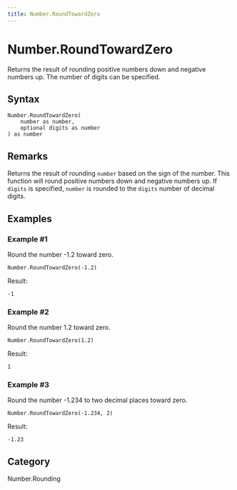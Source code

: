```yaml
---
title: Number.RoundTowardZero
---
```


# Number.RoundTowardZero


Returns the result of rounding positive numbers down and negative numbers up. The number of digits can be specified.


## Syntax

```powerquery
Number.RoundTowardZero(
    number as number,
    optional digits as number
) as number
```


## Remarks

Returns the result of rounding <code>number</code> based on the sign of the number. This function will round positive numbers down and negative numbers up.    If <code>digits</code> is specified, <code>number</code> is rounded to the <code>digits</code> number of decimal digits.  


## Examples

### Example #1 
Round the number -1.2 toward zero.
```powerquery
Number.RoundTowardZero(-1.2)
```

Result: 
```powerquery
-1
```


### Example #2 
Round the number 1.2 toward zero.
```powerquery
Number.RoundTowardZero(1.2)
```

Result: 
```powerquery
1
```


### Example #3 
Round the number -1.234 to two decimal places toward zero.
```powerquery
Number.RoundTowardZero(-1.234, 2)
```

Result: 
```powerquery
-1.23
```




## Category
Number.Rounding
